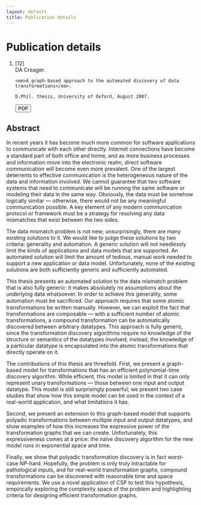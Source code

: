 ```yaml
---
layout: default
title: Publication details
---
```


# Publication details

<ol class="publications">
<li class="reference">
  <div class="citation_number">[12]</div>
  <div class="citation">
    DA Creager.

    <em>A graph-based approach to the automated discovery of data
    transformations</em>.

    D.Phil. thesis, University of Oxford, August 2007.
  </div>

  <div class="downloads">
    <a href="phd.pdf">
    <button type="button" class="btn btn-primary">
      <span class="glyphicon glyphicon-download"></span> PDF
    </button>
    </a>
  </div>
</li>
</ol>

## Abstract

In recent years it has become much more common for software
applications to communicate with each other directly.  Internet
connections have become a standard part of both ofﬁce and home, and as
more business processes and information move into the electronic
realm, direct software communication will become even more prevalent.
One of the largest deterrents to effective communication is the
heterogeneous nature of the data and information involved.  We cannot
guarantee that two software systems that need to communicate will be
running the same software or modeling their data in the same way.
Obviously, the data must be somehow logically similar — otherwise,
there would not be any meaningful communication possible.  A key
element of any modern communication protocol or framework must be a
strategy for resolving any data mismatches that exist between the two
sides.

The data mismatch problem is not new; unsurprisingly, there are many
existing solutions to it.  We would like to judge these solutions by
two criteria: generality and automation.  A generic solution will not
needlessly limit the kinds of applications and data models that are
supported.  An automated solution will limit the amount of tedious,
manual work needed to support a new application or data model.
Unfortunately, none of the existing solutions are both sufficiently
generic and sufficiently automated.

This thesis presents an automated solution to the data mismatch
problem that is also fully generic: it makes absolutely no assumptions
about the underlying data whatsoever.  In order to achieve this
generality, some automation must be sacriﬁced.  Our approach requires
that some atomic transformations be written manually.  However, we can
exploit the fact that transformations are composable — with a
sufficient number of atomic transformations, a compound transformation
can be automatically discovered between arbitrary datatypes.  This
approach is fully generic, since the transformation discovery
algorithms require no knowledge of the structure or semantics of the
datatypes involved; instead, the knowledge of a particular datatype is
encapsulated into the atomic transformations that directly operate on
it.

The contributions of this thesis are threefold.  First, we present a
graph-based model for transformations that has an efficient
polynomial-time discovery algorithm.  While efficient, this model is
limited in that it can only represent unary transformations — those
between one input and output datatype.  This model is still
surprisingly powerful; we present two case studies that show how this
simple model can be used in the context of a real-world application,
and what limitations it has.

Second, we present an extension to this graph-based model that
supports polyadic transformations between multiple input and output
datatypes, and show examples of how this increases the expressive
power of the transformation graphs that we can create.  Unfortunately,
this expressiveness comes at a price: the naïve discovery algorithm
for the new model runs in exponential space and time.

Finally, we show that polyadic transformation discovery is in fact
worst-case *NP*-hard.  Hopefully, the problem is only truly
intractable for pathological inputs, and for real-world transformation
graphs, compound transformations can be discovered with reasonable
time and space requirements.  We use a novel application of CSP to
test this hypothesis, empirically exploring the complexity space of
the problem and highlighting criteria for designing efficient
transformation graphs.
